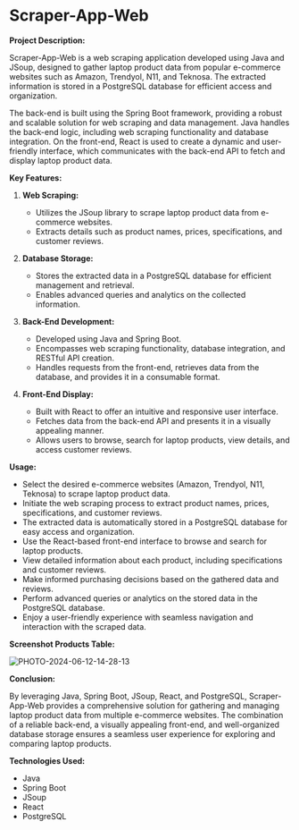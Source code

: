 # Scraper-App-Web

**Project Description:**

Scraper-App-Web is a web scraping application developed using Java and JSoup, designed to gather laptop product data from popular e-commerce websites such as Amazon, Trendyol, N11, and Teknosa. The extracted information is stored in a PostgreSQL database for efficient access and organization.

The back-end is built using the Spring Boot framework, providing a robust and scalable solution for web scraping and data management. Java handles the back-end logic, including web scraping functionality and database integration. On the front-end, React is used to create a dynamic and user-friendly interface, which communicates with the back-end API to fetch and display laptop product data.

**Key Features:**

1. **Web Scraping:**
   - Utilizes the JSoup library to scrape laptop product data from e-commerce websites.
   - Extracts details such as product names, prices, specifications, and customer reviews.

2. **Database Storage:**
   - Stores the extracted data in a PostgreSQL database for efficient management and retrieval.
   - Enables advanced queries and analytics on the collected information.

3. **Back-End Development:**
   - Developed using Java and Spring Boot.
   - Encompasses web scraping functionality, database integration, and RESTful API creation.
   - Handles requests from the front-end, retrieves data from the database, and provides it in a consumable format.

4. **Front-End Display:**
   - Built with React to offer an intuitive and responsive user interface.
   - Fetches data from the back-end API and presents it in a visually appealing manner.
   - Allows users to browse, search for laptop products, view details, and access customer reviews.

**Usage:**

- Select the desired e-commerce websites (Amazon, Trendyol, N11, Teknosa) to scrape laptop product data.
- Initiate the web scraping process to extract product names, prices, specifications, and customer reviews.
- The extracted data is automatically stored in a PostgreSQL database for easy access and organization.
- Use the React-based front-end interface to browse and search for laptop products.
- View detailed information about each product, including specifications and customer reviews.
- Make informed purchasing decisions based on the gathered data and reviews.
- Perform advanced queries or analytics on the stored data in the PostgreSQL database.
- Enjoy a user-friendly experience with seamless navigation and interaction with the scraped data.

**Screenshot Products Table:**

![PHOTO-2024-06-12-14-28-13](https://github.com/emretterzi/Scraper-App-Web/assets/56559417/c4c679b5-4787-4991-9129-32967a67ca7f)

**Conclusion:**

By leveraging Java, Spring Boot, JSoup, React, and PostgreSQL, Scraper-App-Web provides a comprehensive solution for gathering and managing laptop product data from multiple e-commerce websites. The combination of a reliable back-end, a visually appealing front-end, and well-organized database storage ensures a seamless user experience for exploring and comparing laptop products.

**Technologies Used:**

- Java
- Spring Boot
- JSoup
- React
- PostgreSQL
